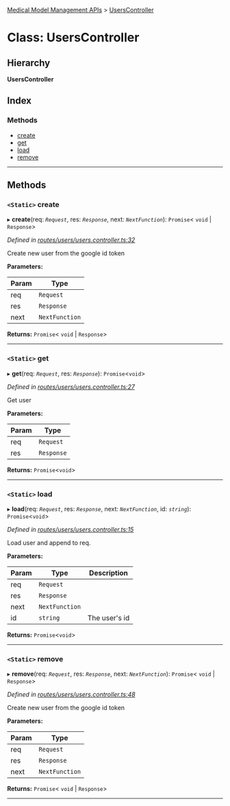 [Medical Model Management APIs](../README.md) > [UsersController](../classes/userscontroller.md)

# Class: UsersController

## Hierarchy

**UsersController**

## Index

### Methods

* [create](userscontroller.md#create)
* [get](userscontroller.md#get)
* [load](userscontroller.md#load)
* [remove](userscontroller.md#remove)

---

## Methods

<a id="create"></a>

### `<Static>` create

▸ **create**(req: *`Request`*, res: *`Response`*, next: *`NextFunction`*): `Promise`< `void` &#124; `Response`>

*Defined in [routes/users/users.controller.ts:32](https://github.com/drryanjames/medical-model-management-apis/blob/53e4d53/src/routes/users/users.controller.ts#L32)*

Create new user from the google id token

**Parameters:**

| Param | Type |
| ------ | ------ |
| req | `Request` |
| res | `Response` |
| next | `NextFunction` |

**Returns:** `Promise`< `void` &#124; `Response`>

___
<a id="get"></a>

### `<Static>` get

▸ **get**(req: *`Request`*, res: *`Response`*): `Promise`<`void`>

*Defined in [routes/users/users.controller.ts:27](https://github.com/drryanjames/medical-model-management-apis/blob/53e4d53/src/routes/users/users.controller.ts#L27)*

Get user

**Parameters:**

| Param | Type |
| ------ | ------ |
| req | `Request` |
| res | `Response` |

**Returns:** `Promise`<`void`>

___
<a id="load"></a>

### `<Static>` load

▸ **load**(req: *`Request`*, res: *`Response`*, next: *`NextFunction`*, id: *`string`*): `Promise`<`void`>

*Defined in [routes/users/users.controller.ts:15](https://github.com/drryanjames/medical-model-management-apis/blob/53e4d53/src/routes/users/users.controller.ts#L15)*

Load user and append to req.

**Parameters:**

| Param | Type | Description |
| ------ | ------ | ------ |
| req | `Request` |
| res | `Response` |
| next | `NextFunction` |
| id | `string` |  The user's id |

**Returns:** `Promise`<`void`>

___
<a id="remove"></a>

### `<Static>` remove

▸ **remove**(req: *`Request`*, res: *`Response`*, next: *`NextFunction`*): `Promise`< `void` &#124; `Response`>

*Defined in [routes/users/users.controller.ts:48](https://github.com/drryanjames/medical-model-management-apis/blob/53e4d53/src/routes/users/users.controller.ts#L48)*

Create new user from the google id token

**Parameters:**

| Param | Type |
| ------ | ------ |
| req | `Request` |
| res | `Response` |
| next | `NextFunction` |

**Returns:** `Promise`< `void` &#124; `Response`>

___

